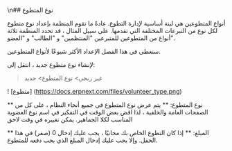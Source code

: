 \n## نوع المتطوع

أنواع المتطوعين هي لبنة أساسية لإدارة التطوع. عادةً ما تقوم المنظمة بإعداد نوع متطوع لكل نوع من التبرعات المختلفة التي تقدمها. على سبيل المثال ، قد تحدد المنظمة ثلاثة أنواع من المتطوعين للمتبرعين "المنتظمين" و "الطالب" و "العضو".

سنغطي في هذا الفصل الإعداد الأكثر شيوعًا لأنواع المتطوعين.

لإنشاء نوع متطوع جديد ، انتقل إلى:

> غير ربحي> نوع المتطوع> جديد

! [متطوع] (https://docs.erpnext.com/files/volunteer_type.png)

** نوع المتطوع: ** يتم عرض نوع المتطوع في جميع أنحاء النظام ، على كل من الصفحات العامة والخلفية ، لذا اقض بعض الوقت في التفكير في اسم نوع العضوية المناسب لكلا الجماهير. يمكن تغييره في وقت لاحق

** المبلغ: ** إذا كان التطوع الخاص بك مجانيًا ، يجب عليك إدخال 0 (صفر) في هذا الحقل. وإلا يجب عليك إدخال المبلغ الذي يجب دفعه للمتطوع.